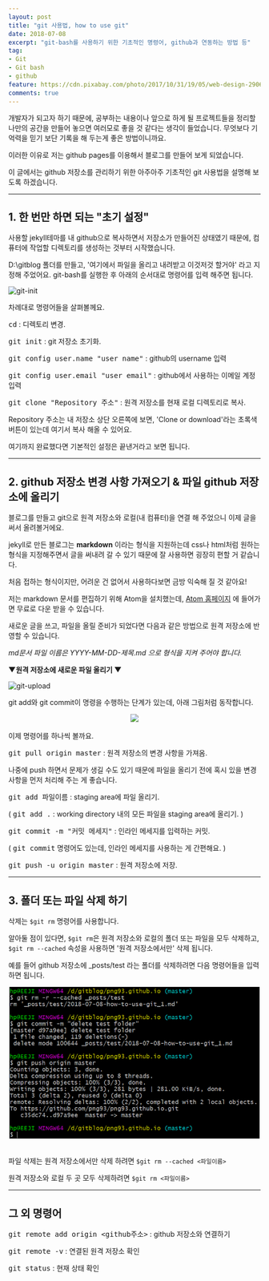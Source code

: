 ```yaml
---
layout: post
title: "git 사용법, how to use git"
date: 2018-07-08
excerpt: "git-bash를 사용하기 위한 기초적인 명령어, github과 연동하는 방법 등"
tag:
- Git
- Git bash
- github
feature: https://cdn.pixabay.com/photo/2017/10/31/19/05/web-design-2906159__480.jpg
comments: true
---
```


개발자가 되고자 하기 때문에, 공부하는 내용이나 앞으로 하게 될 프로젝트들을 정리할 나만의 공간을 만들어 놓으면 여러모로 좋을 것 같다는 생각이 들었습니다.
무엇보다 기억력을 믿기 보단 기록을 해 두는게 좋은 방법이니까요.

이러한 이유로 저는 github pages를 이용해서 블로그를 만들어 보게 되었습니다.


이 글에서는 github 저장소를 관리하기 위한 아주아주 기초적인 git 사용법을 설명해 보도록 하겠습니다.

- - -


## 1. 한 번만 하면 되는 "초기 설정"

사용할 jekyll테마를 내 github으로 복사하면서 저장소가 만들어진 상태였기 때문에, 컴퓨터에 작업할 디렉토리를 생성하는 것부터 시작했습니다.

D:\gitblog 폴더를 만들고, '여기에서 파일을 올리고 내려받고 이것저것 할거야' 라고 지정해 주었어요. git-bash를 실행한 후 아래의 순서대로 명령어를 입력 해주면 됩니다.

![git-init](https://png93.github.io/assets/img/post_img/git-bash_initial_commands.jpg)

차례대로 명령어들을 살펴볼께요.

<kbd>cd</kbd>  : 디렉토리 변경.

<kbd>git init</kbd>  :  git 저장소 초기화.

<kbd>git config user.name "user name"</kbd>  : github의 username 입력

<kbd>git config user.email "user email"</kbd>  : github에서 사용하는 이메일 계정 입력

<kbd>git clone "Repository 주소"</kbd>  : 원격 저장소를 현재 로컬 디렉토리로 복사.

Repository 주소는 내 저장소 상단 오른쪽에 보면, 'Clone or download'라는 초록색 버튼이 있는데 여기서 복사 해올 수 있어요.

여기까지 완료했다면 기본적인 설정은 끝낸거라고 보면 됩니다.     

- - -

## 2. github 저장소 변경 사항 가져오기 & 파일 github 저장소에 올리기

블로그를 만들고 git으로 원격 저장소와 로컬(내 컴퓨터)을 연결 해 주었으니 이제  글을 써서 올려볼거에요.


jekyll로 만든 블로그는 **markdown** 이라는 형식을 지원하는데
css나 html처럼 원하는 형식을 지정해주면서 글을 써내려 갈 수 있기 때문에 잘 사용하면 굉장히 편할 거 같습니다.

처음 접하는 형식이지만, 어려운 건 없어서 사용하다보면 금방 익숙해 질 것 같아요!

저는 markdown 문서를 편집하기 위해 Atom을 설치했는데, [Atom 홈페이지](https://atom.io/) 에 들어가면 무료로 다운 받을 수 있습니다.

새로운 글을 쓰고, 파일을 올릴 준비가 되었다면 다음과 같은 방법으로 원격 저장소에 반영할 수 있습니다.


_md문서 파일 이름은 YYYY-MM-DD-제목.md 으로 형식을 지켜 주어야 합니다._




**▼원격 저장소에 새로운 파일 올리기 ▼**

![git-upload](https://png93.github.io/assets/img/post_img/git_upload_commands.PNG)

git add와 git commit이 명령을 수행하는 단계가 있는데, 아래 그림처럼 동작합니다.

<center><img src = "https://png93.github.io/assets/img/post_img/git layer.png" width="400"/></center>




이제 명령어를 하나씩 볼까요.

<kbd>git pull origin master</kbd>  :  원격 저장소의 변경 사항을 가져옴.

나중에 push 하면서 문제가 생길 수도 있기 때문에
파일을 올리기 전에 혹시 있을 변경 사항을 먼저 처리해 주는 게 좋습니다.

<kbd>git add 파일이름</kbd>  :  staging area에 파일 올리기.

( <kbd>git add .</kbd>  : working directory 내의 모든 파일을 staging area에 올리기. )

<kbd>git commit -m "커밋 메세지"</kbd>  : 인라인 메세지를 입력하는 커밋.

( <kbd>git commit</kbd> 명령어도 있는데, 인라인 메세지를 사용하는 게 간편해요. )


<kbd>git push -u origin master</kbd>  :  원격 저장소에 저장.

- - -
## 3. 폴더 또는 파일 삭제 하기

삭제는 `$git rm` 명령어를 사용합니다.

알아둘 점이 있다면, `$git rm`은 원격 저장소와 로컬의 폴더 또는 파일을 모두 삭제하고, `$git rm --cached` 속성을 사용하면 '원격 저장소에서만' 삭제 됩니다.

예를 들어 github 저장소에 _posts/test 라는 폴더를 삭제하려면 다음 명령어들을 입력하면 됩니다.


<center><img src = "../assets/img/post_img/git_remove_commands.PNG" width="500"/></center>
<br>

파일 삭제는 원격 저장소에서만 삭제 하려면 `$git rm --cached <파일이름>`

원격 저장소와 로컬 두 곳 모두 삭제하려면  `$git rm <파일이름>`



- - -

## 그 외 명령어

<kbd>git remote add origin <github주소></kbd>  :  github 저장소와 연결하기

<kbd>git remote -v</kbd>  : 연결된 원격 저장소 확인

<kbd>git status</kbd>  :  현재 상태 확인

